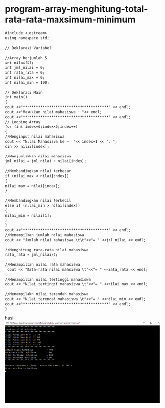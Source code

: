 # program-array-menghitung-total-rata-rata-maxsimum-minimum

    #include <iostream>
    using namespace std;

    // Deklarasi Variabel

    //Array berjumlah 5
    int nilai[5];
    int jml_nilai = 0;
    int rata_rata = 0;
    int nilai_max = 0;
    int nilai_min = 100;

    // Deklarasi Main
    int main()
    {
    cout <<"***************************************" << endl;
    cout <<"Masukkan nilai mahasiswa : "<< endl;
    cout <<"***************************************" << endl;
    // Looping Array
    for (int index=0;index<5;index++)
    {
    //Menginput nilai mahasiswa
    cout << "Nilai Mahasiswa ke –  "<< index+1 << ": ";
    cin >> nilai[index];

    //Menjumlahkan nilai mahasiswa
    jml_nilai = jml_nilai + nilai[index];

    //Membandingkan nilai terbesar
    if (nilai_max < nilai[index])
    {
    nilai_max = nilai[index];
    }

    //Membandingkan nilai terkecil
    else if (nilai_min > nilai[index])
    {
    nilai_min = nilai[1];
    }
    }
    cout <<"***************************************" << endl;
    //Menampilkan jumlah nilai mahasiswa
    cout << "Jumlah nilai mahasiswa \t\t"<<"= " <<jml_nilai << endl;

    //Menghitung rata-rata nilai mahasiswa
    rata_rata = jml_nilai/5;

    //Menampilkan nilai rata mahasiswa
     cout << "Rata-rata nilai mahsiswa \t"<<"= " <<rata_rata << endl;

    //Menampilkan nilai tertinggi mahasiswa
    cout << "Nilai tertinggi mahasiswa \t"<<"= " <<nilai_max << endl;

    //Menampilakn nilai terendah mahasiswa
    cout << "Nilai terendah mahasiswa \t"<<"= " <<nilai_min << endl;
    cout <<"***************************************" << endl;
    }
    
    
 hasil![img](https://github.com/Masdiaditia/program-array-menghitung-total-rata-rata-maxsimum-minimum/blob/master/array%20program%20menghitung%20total,rata-rata,maxsimum,minimum.png?raw=true)
